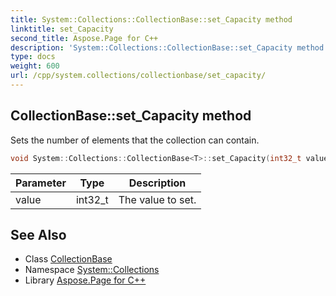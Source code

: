 ```yaml
---
title: System::Collections::CollectionBase::set_Capacity method
linktitle: set_Capacity
second_title: Aspose.Page for C++
description: 'System::Collections::CollectionBase::set_Capacity method. Sets the number of elements that the collection can contain in C++.'
type: docs
weight: 600
url: /cpp/system.collections/collectionbase/set_capacity/
---
```

## CollectionBase::set_Capacity method


Sets the number of elements that the collection can contain.

```cpp
void System::Collections::CollectionBase<T>::set_Capacity(int32_t value)
```


| Parameter | Type | Description |
| --- | --- | --- |
| value | int32_t | The value to set. |

## See Also

* Class [CollectionBase](../)
* Namespace [System::Collections](../../)
* Library [Aspose.Page for C++](../../../)
